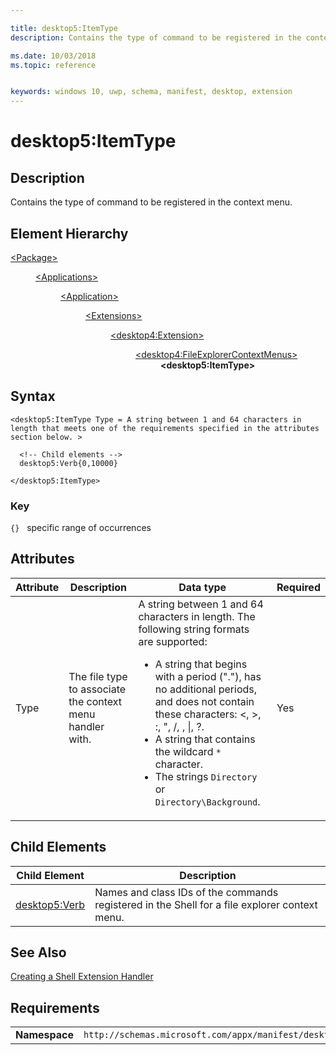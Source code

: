 ```yaml
---

title: desktop5:ItemType
description: Contains the type of command to be registered in the context menu.

ms.date: 10/03/2018
ms.topic: reference


keywords: windows 10, uwp, schema, manifest, desktop, extension 
---
```


# desktop5:ItemType

## Description
Contains the type of command to be registered in the context menu.

## Element Hierarchy
<dl>
<dt><a href="element-package.md">&lt;Package&gt;</a></dt>
<dd>
<dl>
<dt><a href="element-applications.md">&lt;Applications&gt;</a></dt>
<dd>
<dl>
<dt><a href="element-application.md">&lt;Application&gt;</a></dt>
<dd>
<dl>
<dt><a href="element-1-extensions.md">&lt;Extensions&gt;</a></dt>
<dd>
<dl>
<dt><a href="element-desktop4-extension.md">&lt;desktop4:Extension&gt;</a></dt>
<dd>
<dl>
<dt><a href="element-desktop4-fileexplorercontextmenus.md">&lt;desktop4:FileExplorerContextMenus&gt;</a></dt>
<dd><b>&lt;desktop5:ItemType&gt;</b></dd>
</dl>
</dd>
</dl>
</dd>
</dl>
</dd>
</dl>
</dd>
</dl>
</dd>
</dl>


## Syntax
```syntax
<desktop5:ItemType Type = A string between 1 and 64 characters in length that meets one of the requirements specified in the attributes section below. >

  <!-- Child elements -->
  desktop5:Verb{0,10000}

</desktop5:ItemType>
```

### Key
`{}`   specific range of occurrences

## Attributes
| Attribute | Description | Data type | Required |
|-----------|-------------|-----------|----------|
| Type | The file type to associate the context menu handler with. | A string between 1 and 64 characters in length. The following string formats are supported:<ul><li>A string that begins with a period ("."), has no additional periods, and does not contain these characters: <, >, :, ", /, \, &#124;, ?.</li><li>A string that contains the wildcard `*` character.</li><li>The strings `Directory` or `Directory\Background`.</li> | Yes |

## Child Elements

| Child Element | Description |
|---------------|-------------|
| [desktop5:Verb](element-desktop4-verb.md) | Names and class IDs of the commands registered in the Shell for a file explorer context menu. |  

## See Also
[Creating a Shell Extension Handler](https://msdn.microsoft.com/library/windows/desktop/cc144067.aspx)

## Requirements

|               |                                                             |
|---------------|-------------------------------------------------------------|
| **Namespace** | `http://schemas.microsoft.com/appx/manifest/desktop/windows10/5` |